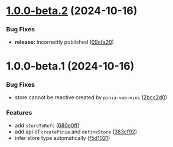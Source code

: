 # [1.0.0-beta.2](https://github.com/akinoccc/pinia-vue-mini/compare/v1.0.0-beta.1...v1.0.0-beta.2) (2024-10-16)


### Bug Fixes

* **release:** incorrectly published ([09afa20](https://github.com/akinoccc/pinia-vue-mini/commit/09afa20413da70679f06f56e316687dd434b9473))

# 1.0.0-beta.1 (2024-10-16)


### Bug Fixes

* store cannot be reactive created by `pinia-vue-mini` ([2bcc2d0](https://github.com/akinoccc/pinia-vue-mini/commit/2bcc2d0c203b65fbf55ee98f2cdc7e63bfc2cfb4))


### Features

* add `storeToRefs` ([680e0ff](https://github.com/akinoccc/pinia-vue-mini/commit/680e0ff1ecf5a358061b0071bd6ccb28e78b025c))
* add api of `createPinia` and `defineStore` ([383cf92](https://github.com/akinoccc/pinia-vue-mini/commit/383cf92bba537ad686305a36cfb7076a48d50741))
* infer store type automatically ([f5d1021](https://github.com/akinoccc/pinia-vue-mini/commit/f5d1021cb879f0a7a9f5b4c087b92936013ed5b7))
